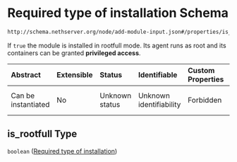 # Required type of installation Schema

```txt
http://schema.nethserver.org/node/add-module-input.json#/properties/is_rootfull
```

If `true` the module is installed in rootfull mode.
Its agent runs as root and its containers can be granted **privileged access**.

| Abstract            | Extensible | Status         | Identifiable            | Custom Properties | Additional Properties | Access Restrictions | Defined In                                                                  |
| :------------------ | :--------- | :------------- | :---------------------- | :---------------- | :-------------------- | :------------------ | :-------------------------------------------------------------------------- |
| Can be instantiated | No         | Unknown status | Unknown identifiability | Forbidden         | Allowed               | none                | [add-module-input.json*](node/add-module-input.json "open original schema") |

## is_rootfull Type

`boolean` ([Required type of installation](add-module-input-properties-required-type-of-installation.md))
